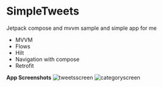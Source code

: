 # SimpleTweets
Jetpack compose and mvvm sample and simple app for me
- MVVM
- Flows
- Hilt
- Navigation with compose
- Retrofit

**App Screenshots**
![tweetsscreen](https://github.com/patthhar/SimpleTweets/assets/128719760/8fbe29bd-9bfa-4926-9926-4baf834503af)
![categoryscreen](https://github.com/patthhar/SimpleTweets/assets/128719760/36402bf3-a7d4-46c2-8c25-5852231c4f51)


